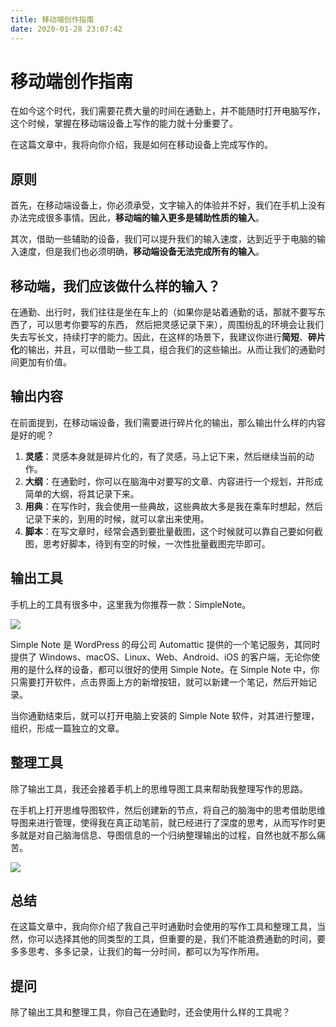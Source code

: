 ```yaml
---
title: 移动端创作指南
date: 2020-01-28 23:07:42
---
```


# 移动端创作指南

在如今这个时代，我们需要花费大量的时间在通勤上，并不能随时打开电脑写作，这个时候，掌握在移动端设备上写作的能力就十分重要了。

在这篇文章中，我将向你介绍，我是如何在移动设备上完成写作的。

## 原则

首先，在移动端设备上，你必须承受，文字输入的体验并不好，我们在手机上没有办法完成很多事情。因此，**移动端的输入更多是辅助性质的输入**。

其次，借助一些辅助的设备，我们可以提升我们的输入速度，达到近乎于电脑的输入速度，但是我们也必须明确，**移动端设备无法完成所有的输入**。

## 移动端，我们应该做什么样的输入？

在通勤、出行时，我们往往是坐在车上的（如果你是站着通勤的话，那就不要写东西了，可以思考你要写的东西， 然后把灵感记录下来），周围纷乱的环境会让我们失去写长文，持续打字的能力。因此，在这样的场景下，我建议你进行**简短**、**碎片化**的输出，并且，可以借助一些工具，组合我们的这些输出。从而让我们的通勤时间更加有价值。

## 输出内容

在前面提到，在移动端设备，我们需要进行碎片化的输出，那么输出什么样的内容是好的呢？

1. **灵感**：灵感本身就是碎片化的，有了灵感，马上记下来，然后继续当前的动作。
2. **大纲**：在通勤时，你可以在脑海中对要写的文章、内容进行一个规划，并形成简单的大纲，将其记录下来。
3. **用典**：在写作时，我会使用一些典故，这些典故大多是我在乘车时想起，然后记录下来的，到用的时候，就可以拿出来使用。
4. **脚本**：在写文章时，经常会遇到要批量截图，这个时候就可以靠自己要如何截图，思考好脚本，待到有空的时候，一次性批量截图完毕即可。

## 输出工具

手机上的工具有很多中，这里我为你推荐一款：SimpleNote。

![](https://postimg.aliavv.com/mbp/9gaed.jpg)

Simple Note 是 WordPress 的母公司 Automattic 提供的一个笔记服务，其同时提供了 Windows、macOS、Linux、Web、Android、iOS 的客户端，无论你使用的是什么样的设备，都可以很好的使用 Simple Note。在 Simple Note 中，你只需要打开软件，点击界面上方的新增按钮，就可以新建一个笔记，然后开始记录。

当你通勤结束后，就可以打开电脑上安装的 Simple Note 软件，对其进行整理，组织，形成一篇独立的文章。

## 整理工具

除了输出工具，我还会接着手机上的思维导图工具来帮助我整理写作的思路。

在手机上打开思维导图软件，然后创建新的节点，将自己的脑海中的思考借助思维导图来进行管理，使得我在真正动笔前，就已经进行了深度的思考，从而写作时更多就是对自己脑海信息、导图信息的一个归纳整理输出的过程，自然也就不那么痛苦。

![](https://postimg.aliavv.com/mbp/eua4r.jpg)

## 总结

在这篇文章中，我向你介绍了我自己平时通勤时会使用的写作工具和整理工具，当然，你可以选择其他的同类型的工具，但重要的是，我们不能浪费通勤的时间，要多多思考、多多记录，让我们的每一分时间，都可以为写作所用。

## 提问

除了输出工具和整理工具，你自己在通勤时，还会使用什么样的工具呢？